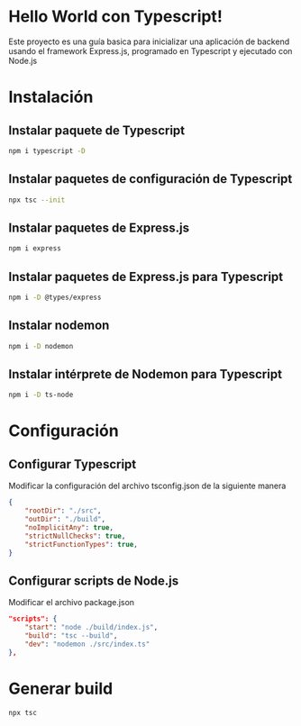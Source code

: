 # Hello World con Typescript!
Este proyecto es una guía basica para inicializar una aplicación de backend usando el framework Express.js, programado en Typescript y ejecutado con Node.js
# Instalación
## Instalar paquete de Typescript
```bash
npm i typescript -D
```
## Instalar paquetes de configuración de Typescript
```bash
npx tsc --init
```
## Instalar paquetes de Express.js
```bash
npm i express
```
## Instalar paquetes de Express.js para Typescript
```bash
npm i -D @types/express
```
## Instalar nodemon
```bash
npm i -D nodemon
```
## Instalar intérprete de Nodemon para Typescript
```bash
npm i -D ts-node
```

# Configuración
## Configurar Typescript
Modificar la configuración del archivo tsconfig.json de la siguiente manera
```json
{
    "rootDir": "./src",
    "outDir": "./build",
    "noImplicitAny": true,
    "strictNullChecks": true,
    "strictFunctionTypes": true,
}
```
## Configurar scripts de Node.js
Modificar el archivo package.json
```json
"scripts": {
    "start": "node ./build/index.js",
    "build": "tsc --build",
    "dev": "nodemon ./src/index.ts"
},
```
# Generar build
```bash
npx tsc
```